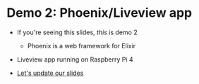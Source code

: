 # Demo 2: Phoenix/Liveview app

* If you're seeing this slides, _this_ is demo 2

    * Phoenix is a web framework for Elixir

* Liveview app running on Raspberry Pi 4

* [Let's update our slides](/slides)
